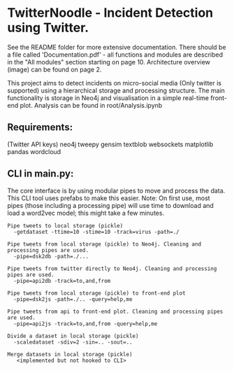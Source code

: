 # TwitterNoodle - Incident Detection using Twitter.

See the README folder for more extensive documentation. There should be a file called 'Documentation.pdf' - all functions and modules are described in the "All modules" section starting on page 10. Architecture overview (image) can be found on page 2.

This project aims to detect incidents on micro-social media (Only twitter is supported) using a hierarchical storage and processing structure. The main functionality is storage in Neo4j and visualisation in a simple real-time front-end plot. Analysis can be found in root/Analysis.ipynb

## Requirements:
  (Twitter API keys)
  neo4j
	tweepy
 	gensim
	textblob
	websockets
	matplotlib
	pandas
	wordcloud
  
## CLI in main.py:
The core interface is by using modular pipes to move and process the data. This CLI tool uses prefabs to make this easier.
Note: On first use, most pipes (those including a processing pipe) will use time to download and load a word2vec model; this might take a few minutes.
    
    Pipe tweets to local storage (pickle)
      -getdataset -ttime=10 -stime=10 -track=virus -path=./
    
    Pipe tweets from local storage (pickle) to Neo4j. Cleaning and processing pipes are used.
      -pipe=dsk2db -path=./...
    
    Pipe tweets from twitter directly to Neo4j. Cleaning and processing pipes are used.
      -pipe=api2db -track=to,and,from
  
    Pipe tweets from local storage (pickle) to front-end plot
      -pipe=dsk2js -path=./.. -query=help,me
    
    Pipe tweets from api to front-end plot. Cleaning and processing pipes are used.
      -pipe=api2js -track=to,and,from -query=help,me

    Divide a dataset in local storage (pickle)
      -scaledataset -sdiv=2 -sin=.. -sout=..
      
    Merge datasets in local storage (pickle)
       <implemented but not hooked to CLI>
